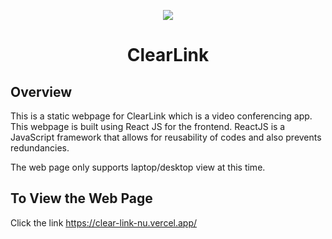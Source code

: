 <p align="center">
  <a href="https://skillicons.dev">
    <img src="https://skillicons.dev/icons?i=react,vite,css,html" />
  </a>
</p>
<h1 align="center">ClearLink</h1>

## Overview

This is a static webpage for ClearLink which is a video conferencing app. This webpage is built using React JS for the frontend. ReactJS is a JavaScript framework that allows for reusability of codes and also prevents redundancies.

The web page only supports laptop/desktop view at this time.

## To View the Web Page

Click the link <https://clear-link-nu.vercel.app/>
